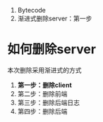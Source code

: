 1. Bytecode
2. 渐进式删除server：第一步
# 如何删除server
本次删除采用渐进式的方式
1. **第一步：删除client**
2. 第二步：删除前端
3. 第三步：删除后端日志
4. 第四步：删除后端